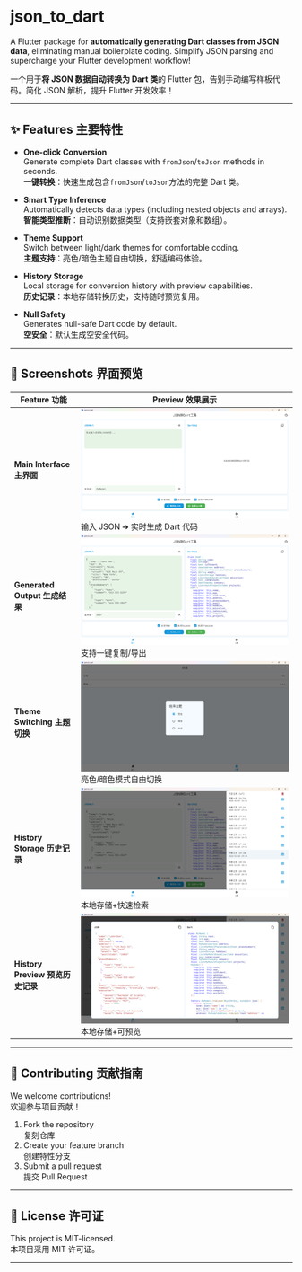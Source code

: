 # json_to_dart

A Flutter package for **automatically generating Dart classes from JSON data**, eliminating manual boilerplate coding. Simplify JSON parsing and supercharge your Flutter development workflow!

一个用于**将 JSON 数据自动转换为 Dart 类**的 Flutter 包，告别手动编写样板代码。简化 JSON 解析，提升 Flutter 开发效率！

---

## ✨ Features 主要特性

- **One-click Conversion**  
  Generate complete Dart classes with `fromJson`/`toJson` methods in seconds.  
  **一键转换**：快速生成包含`fromJson`/`toJson`方法的完整 Dart 类。

- **Smart Type Inference**  
  Automatically detects data types (including nested objects and arrays).  
  **智能类型推断**：自动识别数据类型（支持嵌套对象和数组）。

- **Theme Support**  
  Switch between light/dark themes for comfortable coding.  
  **主题支持**：亮色/暗色主题自由切换，舒适编码体验。

- **History Storage**  
  Local storage for conversion history with preview capabilities.  
  **历史记录**：本地存储转换历史，支持随时预览复用。

- **Null Safety**  
  Generates null-safe Dart code by default.  
  **空安全**：默认生成空安全代码。

---

## 📸 Screenshots 界面预览

| Feature 功能                            | Preview 效果展示                                                         |
| --------------------------------------- | ------------------------------------------------------------------------ |
| **Main Interface**  **主界面**        | ![Main Screen](docs/images/image1.png) 输入 JSON ➔ 实时生成 Dart 代码 |
| **Generated Output** **生成结果**    | ![Generated Classes](docs/images/image2.png) 支持一键复制/导出        |
| **Theme Switching** **主题切换**     | ![Theme Demo](docs/images/image3.png) 亮色/暗色模式自由切换           |
| **History Storage** **历史记录**     | ![History Preview](docs/images/image4.png) 本地存储+快速检索          |
| **History Preview** **预览历史记录** | ![History Preview](docs/images/image5.png) 本地存储+可预览            |

---

## 🤝 Contributing 贡献指南

We welcome contributions!  
欢迎参与项目贡献！

1. Fork the repository  
   复刻仓库
2. Create your feature branch  
   创建特性分支
3. Submit a pull request  
   提交 Pull Request

---

## 📄 License 许可证

This project is MIT-licensed.  
本项目采用 MIT 许可证。

---
